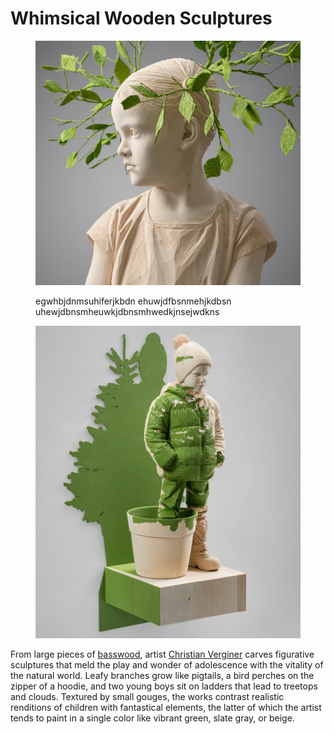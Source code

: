 # Whimsical Wooden Sculptures

<div>

<figure><img src=".gitbook/assets/image (1).png" alt=""><figcaption><p>egwhbjdnmsuhiferjkbdn ehuwjdfbsnmehjkdbsn uhewjdbnsmheuwkjdbnsmhwedkjnsejwdkns</p></figcaption></figure>

 

<figure><img src=".gitbook/assets/image (4).png" alt=""><figcaption></figcaption></figure>

</div>

From large pieces of [basswood](https://www.wood-database.com/european-lime/), artist [Christian Verginer](https://verginer.org/) carves figurative sculptures that meld the play and wonder of adolescence with the vitality of the natural world. Leafy branches grow like pigtails, a bird perches on the zipper of a hoodie, and two young boys sit on ladders that lead to treetops and clouds. Textured by small gouges, the works contrast realistic renditions of children with fantastical elements, the latter of which the artist tends to paint in a single color like vibrant green, slate gray, or beige.
